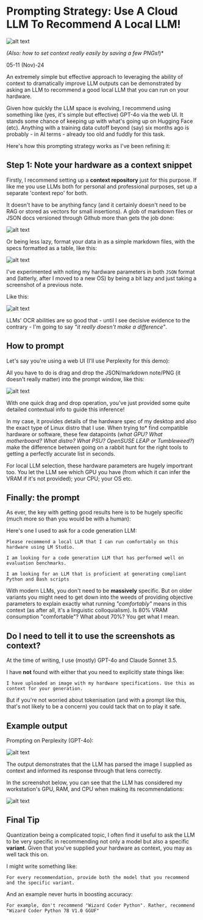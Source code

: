 # Prompting Strategy: Use A Cloud LLM To Recommend A Local LLM!

![alt text](../../../images/headers/androids_shopping.webp)

*(Also: how to set context really easily by saving a few PNGs!*)*

05-11 (Nov)-24

An extremely simple but effective approach to leveraging the ability of context to dramatically improve LLM outputs can be demonstrated by asking an LLM to recommend a good local LLM that you can run on your hardware. 

Given how quickly the LLM space is evolving, I recommend using something like (yes, it's simple but effective) GPT-4o via the web UI. It stands some chance of keeping up with what's going up on Hugging Face (etc). Anything with a training data cutoff beyond (say) six months ago is probably - in AI terms - already too old and fuddly for this task.

Here's how this prompting strategy works as I've been refining it:

## Step 1: Note your hardware as a context snippet

Firstly, I recommend setting up a **context repository** just for this purpose. If like me you use LLMs both for personal and professional purposes, set up a separate 'context repo' for both.

It doesn't have to be anything fancy (and it certainly doesn't need to be RAG or stored as vectors for small insertions). A glob of markdown files or JSON docs versioned through Github more than gets the job done:

![alt text](../../../images/example-context-repo.png)

Or being less lazy, format your data in as a simple markdown files, with the specs formatted as a table, like this:

![alt text](../../../images/localllm/md_table.png)

I've experimented with noting my hardware parameters in both `JSON` format and (latterly, after I moved to a new OS) by being a bit lazy and just taking a screenshot of a previous note.

Like this:

![alt text](../../../images/desktop-hw.png)

LLMs' OCR abilities are so good that - until I see decisive evidence to the contrary - I'm going to say *"it really doesn't make a difference"*.

## How to prompt

Let's say you're using a web UI (I'll use Perplexity for this demo):

All you have to do is drag and drop the JSON/markdown note/PNG (it doesn't really matter) into the prompt window, like this:

![alt text](../../../images/inserting_context.png)

With one quick drag and drop operation, you've just provided some quite detailed contextual info to guide this inference!

In my case, it provides details of the hardware spec of my desktop and also the exact type of Linux distro that I use. When trying to* find compatible hardware or software, these few datapoints (*what GPU? What motherboard? What distro? What PSU? OpenSUSE LEAP or Tumbleweed?*) make the difference between going on a rabbit hunt for the right tools to getting a perfectly accurate list in seconds.

For local LLM selection, these hardware parameters are hugely importrant too. You let the LLM see which GPU you have (from which it can infer the VRAM if it's not provided); your CPU; your OS etc. 

## Finally: the prompt

As ever, the key with getting good results here is to be hugely specific (much more so than you would be with a human):

Here's one I used to ask for a code generation LLM:

```
Please recommend a local LLM that I can run comfortably on this hardware using LM Studio.

I am looking for a code generation LLM that has performed well on evaluation benchmarks.

I am looking for an LLM that is proficient at generating compliant Python and Bash scripts

```

With modern LLMs, you don't need to be **massively** specific. But on older variants you might need to get down into the weeds of providing objective parameters to explain exactly what running *"comfortably"* means in this context (as after all, it's a linguistic colloquialism). Is 80% VRAM consumption "comfortable"? What about 70%? You get what I mean. 

## Do I need to tell it to use the screenshots as context?

At the time of writing, I use (mostly) GPT-4o and Claude Sonnet 3.5.

I have **not** found with either that you need to explicitly state things like:

```
I have uploaded an image with my hardware specifications. Use this as context for your generation.
```

But if you're not worried about tokenisation (and with a prompt like this, that's not likely to be a concern) you could tack that on to play it safe.

## Example output

Prompting on Perplexity (GPT-4o):

![alt text](../../../images/localllm/prompt.png)

The output demonstrates that the LLM has parsed the image I supplied as context and informed its response through that lens correctly.

In the screenshot below, you can see that the LLM has considered my workstation's GPU, RAM, and CPU when making its recommendations:

![alt text](../../../images/localllm/2.png)

## Final Tip

Quantization being a complicated topic, I often find it useful to ask the LLM to be very specific in recommending not only a model but also a specific **variant**.  Given that you've supplied your hardware as context, you may as well tack this on.

I might write something like:

```
For every recommendation, provide both the model that you recommend and the specific variant.
```

And an example never hurts in boosting accuracy:

```
For example, don't recommend "Wizard Coder Python". Rather, recommend "Wizard Coder Python 7B V1.0 GGUF"
```